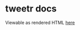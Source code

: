 # tweetr docs
Viewable as rendered HTML [here](https://rawcdn.githack.com/nabijaczleweli/tweetr/doc/tweetr/index.html)
